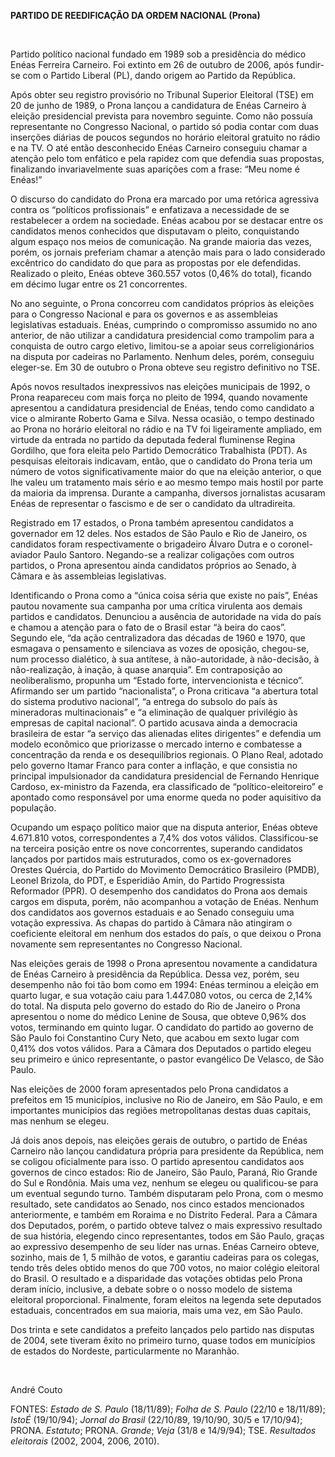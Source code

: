 **PARTIDO DE REEDIFICAÇÃO DA ORDEM NACIONAL (Prona)**

 

Partido político nacional fundado em 1989 sob a presidência do médico
Enéas Ferreira Carneiro. Foi extinto em 26 de outubro de 2006, após
fundir-se com o Partido Liberal (PL), dando origem ao Partido da
República.

Após obter seu registro provisório no Tribunal Superior Eleitoral (TSE)
em 20 de junho de 1989, o Prona lançou a candidatura de Enéas Carneiro à
eleição presidencial prevista para novembro seguinte. Como não possuía
representante no Congresso Nacional, o partido só podia contar com duas
inserções diárias de poucos segundos no horário eleitoral gratuito no
rádio e na TV. O até então desconhecido Enéas Carneiro conseguiu chamar
a atenção pelo tom enfático e pela rapidez com que defendia suas
propostas, finalizando invariavelmente suas aparições com a frase: “Meu
nome é Enéas!”

O discurso do candidato do Prona era marcado por uma retórica agressiva
contra os “políticos profissionais” e enfatizava a necessidade de se
restabelecer a ordem na sociedade. Enéas acabou por se destacar entre os
candidatos menos conhecidos que disputavam o pleito, conquistando algum
espaço nos meios de comunicação. Na grande maioria das vezes, porém, os
jornais preferiam chamar a atenção mais para o lado considerado
excêntrico do candidato do que para as propostas por ele defendidas.
Realizado o pleito, Enéas obteve 360.557 votos (0,46% do total), ficando
em décimo lugar entre os 21 concorrentes.

No ano seguinte, o Prona concorreu com candidatos próprios às eleições
para o Congresso Nacional e para os governos e as assembleias
legislativas estaduais. Enéas, cumprindo o compromisso assumido no ano
anterior, de não utilizar a candidatura presidencial como trampolim para
a conquista de outro cargo eletivo, limitou-se a apoiar seus
correligionários na disputa por cadeiras no Parlamento. Nenhum deles,
porém, conseguiu eleger-se. Em 30 de outubro o Prona obteve seu registro
definitivo no TSE.

Após novos resultados inexpressivos nas eleições municipais de 1992, o
Prona reapareceu com mais força no pleito de 1994, quando novamente
apresentou a candidatura presidencial de Enéas, tendo como candidato a
vice o almirante Roberto Gama e Silva. Nessa ocasião, o tempo destinado
ao Prona no horário eleitoral no rádio e na TV foi ligeiramente
ampliado, em virtude da entrada no partido da deputada federal
fluminense Regina Gordilho, que fora eleita pelo Partido Democrático
Trabalhista (PDT). As pesquisas eleitorais indicavam, então, que o
candidato do Prona teria um número de votos significativamente maior do
que na eleição anterior, o que lhe valeu um tratamento mais sério e ao
mesmo tempo mais hostil por parte da maioria da imprensa. Durante a
campanha, diversos jornalistas acusaram Enéas de representar o fascismo
e de ser o candidato da ultradireita.

Registrado em 17 estados, o Prona também apresentou candidatos a
governador em 12 deles. Nos estados de São Paulo e Rio de Janeiro, os
candidatos foram respectivamente o brigadeiro Álvaro Dutra e o
coronel-aviador Paulo Santoro. Negando-se a realizar coligações com
outros partidos, o Prona apresentou ainda candidatos próprios ao Senado,
à Câmara e às assembleias legislativas.

Identificando o Prona como a “única coisa séria que existe no país”,
Enéas pautou novamente sua campanha por uma crítica virulenta aos demais
partidos e candidatos. Denunciou a ausência de autoridade na vida do
país e chamou a atenção para o fato de o Brasil estar “à beira do caos”.
Segundo ele, “da ação centralizadora das décadas de 1960 e 1970, que
esmagava o pensamento e silenciava as vozes de oposição, chegou-se, num
processo dialético, à sua antítese, à não-autoridade, à não-decisão, à
não-realização, à inação, à quase anarquia”. Em contraposição ao
neoliberalismo, propunha um “Estado forte, intervencionista e técnico”.
Afirmando ser um partido “nacionalista”, o Prona criticava “a abertura
total do sistema produtivo nacional”, “a entrega do subsolo do país às
mineradoras multinacionais” e “a eliminação de qualquer privilégio às
empresas de capital nacional”. O partido acusava ainda a democracia
brasileira de estar “a serviço das alienadas elites dirigentes” e
defendia um modelo econômico que priorizasse o mercado interno e
combatesse a concentração da renda e os desequilíbrios regionais. O
Plano Real, adotado pelo governo Itamar Franco para conter a inflação, e
que consistia no principal impulsionador da candidatura presidencial de
Fernando Henrique Cardoso, ex-ministro da Fazenda, era classificado de
“político-eleitoreiro” e apontado como responsável por uma enorme queda
no poder aquisitivo da população.

Ocupando um espaço político maior que na disputa anterior, Enéas obteve
4.671.810 votos, correspondentes a 7,4% dos votos válidos.
Classificou-se na terceira posição entre os nove concorrentes, superando
candidatos lançados por partidos mais estruturados, como os
ex-governadores Orestes Quércia, do Partido do Movimento Democrático
Brasileiro (PMDB), Leonel Brizola, do PDT, e Esperidião Amin, do Partido
Progressista Reformador (PPR). O desempenho dos candidatos do Prona aos
demais cargos em disputa, porém, não acompanhou a votação de Enéas.
Nenhum dos candidatos aos governos estaduais e ao Senado conseguiu uma
votação expressiva. As chapas do partido à Câmara não atingiram o
coeficiente eleitoral em nenhum dos estados do país, o que deixou o
Prona novamente sem representantes no Congresso Nacional.

Nas eleições gerais de 1998 o Prona apresentou novamente a candidatura
de Enéas Carneiro à presidência da República. Dessa vez, porém, seu
desempenho não foi tão bom como em 1994: Enéas terminou a eleição em
quarto lugar, e sua votação caiu para 1.447.080 votos, ou cerca de 2,14%
do total. Na disputa pelo governo do estado do Rio de Janeiro o Prona
apresentou o nome do médico Lenine de Sousa, que obteve 0,96% dos votos,
terminando em quinto lugar. O candidato do partido ao governo de São
Paulo foi Constantino Cury Neto, que acabou em sexto lugar com 0,41% dos
votos válidos. Para a Câmara dos Deputados o partido elegeu seu primeiro
e único representante, o pastor evangélico De Velasco, de São Paulo.

Nas eleições de 2000 foram apresentados pelo Prona candidatos a
prefeitos em 15 municípios, inclusive no Rio de Janeiro, em São Paulo, e
em importantes municípios das regiões metropolitanas destas duas
capitais, mas nenhum se elegeu.

Já dois anos depois, nas eleições gerais de outubro, o partido de Enéas
Carneiro não lançou candidatura própria para presidente da República,
nem se coligou oficialmente para isso. O partido apresentou candidatos
aos governos de cinco estados: Rio de Janeiro, São Paulo, Paraná, Rio
Grande do Sul e Rondônia. Mais uma vez, nenhum se elegeu ou
qualificou-se para um eventual segundo turno. Também disputaram pelo
Prona, com o mesmo resultado, sete candidatos ao Senado, nos cinco
estados mencionados anteriormente, e também em Roraima e no Distrito
Federal. Para a Câmara dos Deputados, porém, o partido obteve talvez o
mais expressivo resultado de sua história, elegendo cinco
representantes, todos em São Paulo, graças ao expressivo desempenho de
seu líder nas urnas. Enéas Carneiro obteve, sozinho, mais de 1, 5 milhão
de votos, e garantiu cadeiras para os colegas, tendo três deles obtido
menos do que 700 votos, no maior colégio eleitoral do Brasil. O
resultado e a disparidade das votações obtidas pelo Prona deram início,
inclusive, a debate sobre o o nosso modelo de sistema eleitoral
proporcional. Finalmente, foram eleitos na legenda sete deputados
estaduais, concentrados em sua maioria, mais uma vez, em São Paulo.

Dos trinta e sete candidatos a prefeito lançados pelo partido nas
disputas de 2004, sete tiveram êxito no primeiro turno, quase todos em
municípios de estados do Nordeste, particularmente no Maranhão.

 

André Couto

FONTES: *Estado de S. Paulo* (18/11/89); *Folha de S. Paulo* (22/10 e
18/11/89); *IstoÉ* (19/10/94); *Jornal do Brasil* (22/10/89, 19/10/90,
30/5 e 17/10/94); PRONA. *Estatuto*; PRONA. *Grande*; *Veja* (31/8 e
14/9/94); TSE. *Resultados eleitorais* (2002, 2004, 2006, 2010).
